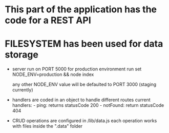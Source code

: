 # This part of the application has the code for a REST API

# FILESYSTEM has been used for data storage

- server run on PORT 5000 for production environment
	run set NODE_ENV=production && node index

	any other NODE_ENV value will be defaulted to PORT 3000 (staging currently)

- handlers are coded in an object to handle different routes
	current handlers:
		- ping: returns statusCode 200
		- notFound: return statusCode 404

- CRUD operations are configured in /lib/data.js
	each operation works with files inside the ".data" folder